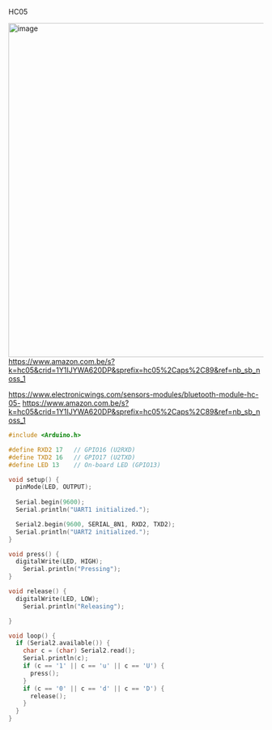 HC05

[<img width="1233" height="659" alt="image" src="https://github.com/user-attachments/assets/c0af9bf7-7eb3-499b-80e5-49a36809c1ba" />](https://www.amazon.com.be/s?k=hc05&crid=1Y1IJYWA620DP&sprefix=hc05%2Caps%2C89&ref=nb_sb_noss_1
)
https://www.amazon.com.be/s?k=hc05&crid=1Y1IJYWA620DP&sprefix=hc05%2Caps%2C89&ref=nb_sb_noss_1


https://www.electronicwings.com/sensors-modules/bluetooth-module-hc-05-
https://www.amazon.com.be/s?k=hc05&crid=1Y1IJYWA620DP&sprefix=hc05%2Caps%2C89&ref=nb_sb_noss_1


``` ino
#include <Arduino.h>

#define RXD2 17   // GPIO16 (U2RXD)
#define TXD2 16   // GPIO17 (U2TXD)
#define LED 13    // On-board LED (GPIO13)

void setup() {
  pinMode(LED, OUTPUT);
  
  Serial.begin(9600);  
  Serial.println("UART1 initialized.");

  Serial2.begin(9600, SERIAL_8N1, RXD2, TXD2); 
  Serial.println("UART2 initialized.");
}

void press() {
  digitalWrite(LED, HIGH);  
    Serial.println("Pressing");
}

void release() {
  digitalWrite(LED, LOW);  
    Serial.println("Releasing");

}

void loop() {
  if (Serial2.available()) {
    char c = (char) Serial2.read();
    Serial.println(c);
    if (c == '1' || c == 'u' || c == 'U') {
      press();
    }
    if (c == '0' || c == 'd' || c == 'D') {
      release();
    }
  }
}

```
